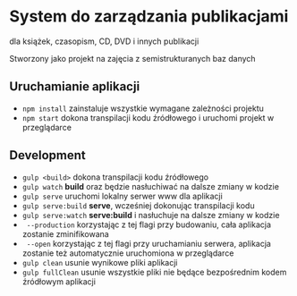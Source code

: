 # System do zarządzania publikacjami
dla książek, czasopism, CD, DVD i innych publikacji

Stworzony jako projekt na zajęcia z semistrukturanych baz danych

## Uruchamianie aplikacji
* `npm install` zainstaluje wszystkie wymagane zależności projektu  
* `npm start` dokona transpilacji kodu źródłowego i uruchomi projekt w przeglądarce

## Development
* `gulp <build>` dokona transpilacji kodu źródłowego
* `gulp watch` **build** oraz będzie nasłuchiwać na dalsze zmiany w kodzie
* `gulp serve` uruchomi lokalny serwer www dla aplikacji
* `gulp serve:build` **serve**, wcześniej dokonując transpilacji kodu
* `gulp serve:watch` **serve:build** i nasłuchuje na dalsze zmiany w kodzie
* ` --production` korzystając z tej flagi przy budowaniu, cała aplikacja zostanie zminifikowana
* ` --open` korzystając z tej flagi przy uruchamianiu serwera, aplikacja zostanie też automatycznie uruchomiona w przeglądarce
* `gulp clean` usunie wynikowe pliki aplikacji
* `gulp fullClean` usunie wszystkie pliki nie będące bezpośrednim kodem źródłowym aplikacji
